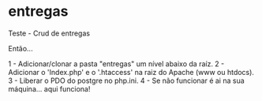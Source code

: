 # entregas
Teste - Crud de entregas


Então... 


1 - Adicionar/clonar a pasta "entregas" um nível abaixo da raíz.
2 - Adicionar o 'Index.php' e o '.htaccess' na raiz do Apache (www ou htdocs).
3 - Liberar o PDO do postgre no php.ini.
4 - Se não funcionar é ai na sua máquina... aqui funciona!